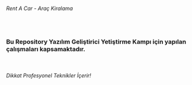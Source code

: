 <h6>Rent A Car - Araç Kiralama</h6> <br>
<h3>Bu Repository Yazılım Geliştirici Yetiştirme Kampı için yapılan çalışmaları kapsamaktadır.</h3> <br>
<h6>Dikkat Profesyonel Teknikler İçerir!</h6> 
